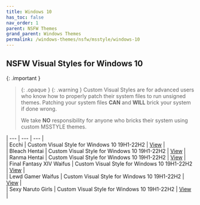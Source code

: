 ```yaml
---
title: Windows 10
has_toc: false
nav_order: 1
parent: NSFW Themes
grand_parent: Windows Themes
permalink: /windows-themes/nsfw/msstyle/windows-10
---
```


## NSFW Visual Styles for Windows 10

{: .important }
> {: .opaque }
> {: .warning }
> Custom Visual Styles are for advanced users who know how to properly patch their system files to run unsigned themes. 
> Patching your system files **CAN** and **WILL** brick your system if done wrong.
>
> We take **NO** responsibility for anyone who bricks their system using custom MSSTYLE themes.

| --- | --- | --- |  
| Ecchi | Custom Visual Style for Windows 10 19H1-22H2 | [View][ECCHI] |  
| Bleach Hentai | Custom Visual Style for Windows 10 19H1-22H2 | [View][BLEACHHentai] |  
| Ranma Hentai | Custom Visual Style for Windows 10 19H1-22H2 | [View][RanmaHentai] |  
| Final Fantasy XIV Waifus | Custom Visual Style for Windows 10 19H1-22H2 | [View][FFXIVWaifus] |  
| Lewd Gamer Waifus | Custom Visual Style for Windows 10 19H1-22H2 | [View][LewdGamerWaifus] |   
| Sexy Naruto Girls | Custom Visual Style for Windows 10 19H1-22H2  | [View][SexyNarutoGirls] |  

<!-- ////////////////////////////////////////////////////////////////////////////////////////////////////////////////////// -->

[ECCHI]: /windows-themes/nsfw/msstyle/windows-10/ecchi
[BLEACHHentai]: /windows-themes/nsfw/msstyle/windows-10/bleach-hentai
[RanmaHentai]: /windows-themes/nsfw/msstyle/windows-10/ranma-hentai
[FFXIVWaifus]: /windows-themes/nsfw/msstyle/windows-10/ffxiv-waifus
[LewdGamerWaifus]: /windows-themes/nsfw/msstyle/windows-10/lewd-gamer-waifus
[SexyNarutoGirls]: /windows-themes/nsfw/msstyle/windows-10/sexy-naruto-girls

<!-- ////////////////////////////////////////////////////////////////////////////////////////////////////////////////////// -->

[WIP]: /WIP

<!-- ////////////////////////////////////////////////////////////////////////////////////////////////////////////////////// -->
